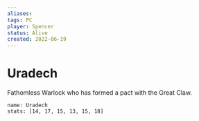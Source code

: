 ```yaml
---
aliases: 
tags: PC
player: Spencer
status: Alive
created: 2022-06-19
---
```

# Uradech
Fathomless Warlock who has formed a pact with the Great Claw.

```statblock
name: Uradech
stats: [14, 17, 15, 13, 15, 18]
```
